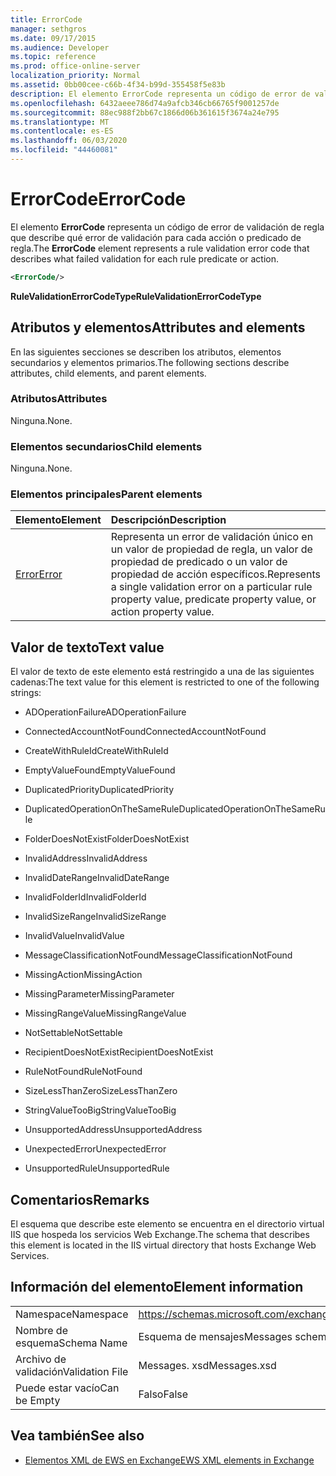 ```yaml
---
title: ErrorCode
manager: sethgros
ms.date: 09/17/2015
ms.audience: Developer
ms.topic: reference
ms.prod: office-online-server
localization_priority: Normal
ms.assetid: 0bb00cee-c66b-4f34-b99d-355458f5e83b
description: El elemento ErrorCode representa un código de error de validación de regla que describe qué error de validación para cada acción o predicado de regla.
ms.openlocfilehash: 6432aeee786d74a9afcb346cb66765f9001257de
ms.sourcegitcommit: 88ec988f2bb67c1866d06b361615f3674a24e795
ms.translationtype: MT
ms.contentlocale: es-ES
ms.lasthandoff: 06/03/2020
ms.locfileid: "44460081"
---
```

# <a name="errorcode"></a><span data-ttu-id="74eb1-103">ErrorCode</span><span class="sxs-lookup"><span data-stu-id="74eb1-103">ErrorCode</span></span>

<span data-ttu-id="74eb1-104">El elemento **ErrorCode** representa un código de error de validación de regla que describe qué error de validación para cada acción o predicado de regla.</span><span class="sxs-lookup"><span data-stu-id="74eb1-104">The **ErrorCode** element represents a rule validation error code that describes what failed validation for each rule predicate or action.</span></span> 
  
```XML
<ErrorCode/>
```

 <span data-ttu-id="74eb1-105">**RuleValidationErrorCodeType**</span><span class="sxs-lookup"><span data-stu-id="74eb1-105">**RuleValidationErrorCodeType**</span></span>
## <a name="attributes-and-elements"></a><span data-ttu-id="74eb1-106">Atributos y elementos</span><span class="sxs-lookup"><span data-stu-id="74eb1-106">Attributes and elements</span></span>

<span data-ttu-id="74eb1-107">En las siguientes secciones se describen los atributos, elementos secundarios y elementos primarios.</span><span class="sxs-lookup"><span data-stu-id="74eb1-107">The following sections describe attributes, child elements, and parent elements.</span></span>
  
### <a name="attributes"></a><span data-ttu-id="74eb1-108">Atributos</span><span class="sxs-lookup"><span data-stu-id="74eb1-108">Attributes</span></span>

<span data-ttu-id="74eb1-109">Ninguna.</span><span class="sxs-lookup"><span data-stu-id="74eb1-109">None.</span></span>
  
### <a name="child-elements"></a><span data-ttu-id="74eb1-110">Elementos secundarios</span><span class="sxs-lookup"><span data-stu-id="74eb1-110">Child elements</span></span>

<span data-ttu-id="74eb1-111">Ninguna.</span><span class="sxs-lookup"><span data-stu-id="74eb1-111">None.</span></span>
  
### <a name="parent-elements"></a><span data-ttu-id="74eb1-112">Elementos principales</span><span class="sxs-lookup"><span data-stu-id="74eb1-112">Parent elements</span></span>

|<span data-ttu-id="74eb1-113">**Elemento**</span><span class="sxs-lookup"><span data-stu-id="74eb1-113">**Element**</span></span>|<span data-ttu-id="74eb1-114">**Descripción**</span><span class="sxs-lookup"><span data-stu-id="74eb1-114">**Description**</span></span>|
|:-----|:-----|
|[<span data-ttu-id="74eb1-115">Error</span><span class="sxs-lookup"><span data-stu-id="74eb1-115">Error</span></span>](error.md) <br/> |<span data-ttu-id="74eb1-116">Representa un error de validación único en un valor de propiedad de regla, un valor de propiedad de predicado o un valor de propiedad de acción específicos.</span><span class="sxs-lookup"><span data-stu-id="74eb1-116">Represents a single validation error on a particular rule property value, predicate property value, or action property value.</span></span>  <br/> |
   
## <a name="text-value"></a><span data-ttu-id="74eb1-117">Valor de texto</span><span class="sxs-lookup"><span data-stu-id="74eb1-117">Text value</span></span>

<span data-ttu-id="74eb1-118">El valor de texto de este elemento está restringido a una de las siguientes cadenas:</span><span class="sxs-lookup"><span data-stu-id="74eb1-118">The text value for this element is restricted to one of the following strings:</span></span>
  
- <span data-ttu-id="74eb1-119">ADOperationFailure</span><span class="sxs-lookup"><span data-stu-id="74eb1-119">ADOperationFailure</span></span>
    
- <span data-ttu-id="74eb1-120">ConnectedAccountNotFound</span><span class="sxs-lookup"><span data-stu-id="74eb1-120">ConnectedAccountNotFound</span></span>
    
- <span data-ttu-id="74eb1-121">CreateWithRuleId</span><span class="sxs-lookup"><span data-stu-id="74eb1-121">CreateWithRuleId</span></span>
    
- <span data-ttu-id="74eb1-122">EmptyValueFound</span><span class="sxs-lookup"><span data-stu-id="74eb1-122">EmptyValueFound</span></span>
    
- <span data-ttu-id="74eb1-123">DuplicatedPriority</span><span class="sxs-lookup"><span data-stu-id="74eb1-123">DuplicatedPriority</span></span>
    
- <span data-ttu-id="74eb1-124">DuplicatedOperationOnTheSameRule</span><span class="sxs-lookup"><span data-stu-id="74eb1-124">DuplicatedOperationOnTheSameRule</span></span>
    
- <span data-ttu-id="74eb1-125">FolderDoesNotExist</span><span class="sxs-lookup"><span data-stu-id="74eb1-125">FolderDoesNotExist</span></span>
    
- <span data-ttu-id="74eb1-126">InvalidAddress</span><span class="sxs-lookup"><span data-stu-id="74eb1-126">InvalidAddress</span></span>
    
- <span data-ttu-id="74eb1-127">InvalidDateRange</span><span class="sxs-lookup"><span data-stu-id="74eb1-127">InvalidDateRange</span></span>
    
- <span data-ttu-id="74eb1-128">InvalidFolderId</span><span class="sxs-lookup"><span data-stu-id="74eb1-128">InvalidFolderId</span></span>
    
- <span data-ttu-id="74eb1-129">InvalidSizeRange</span><span class="sxs-lookup"><span data-stu-id="74eb1-129">InvalidSizeRange</span></span>
    
- <span data-ttu-id="74eb1-130">InvalidValue</span><span class="sxs-lookup"><span data-stu-id="74eb1-130">InvalidValue</span></span>
    
- <span data-ttu-id="74eb1-131">MessageClassificationNotFound</span><span class="sxs-lookup"><span data-stu-id="74eb1-131">MessageClassificationNotFound</span></span>
    
- <span data-ttu-id="74eb1-132">MissingAction</span><span class="sxs-lookup"><span data-stu-id="74eb1-132">MissingAction</span></span>
    
- <span data-ttu-id="74eb1-133">MissingParameter</span><span class="sxs-lookup"><span data-stu-id="74eb1-133">MissingParameter</span></span>
    
- <span data-ttu-id="74eb1-134">MissingRangeValue</span><span class="sxs-lookup"><span data-stu-id="74eb1-134">MissingRangeValue</span></span>
    
- <span data-ttu-id="74eb1-135">NotSettable</span><span class="sxs-lookup"><span data-stu-id="74eb1-135">NotSettable</span></span>
    
- <span data-ttu-id="74eb1-136">RecipientDoesNotExist</span><span class="sxs-lookup"><span data-stu-id="74eb1-136">RecipientDoesNotExist</span></span>
    
- <span data-ttu-id="74eb1-137">RuleNotFound</span><span class="sxs-lookup"><span data-stu-id="74eb1-137">RuleNotFound</span></span>
    
- <span data-ttu-id="74eb1-138">SizeLessThanZero</span><span class="sxs-lookup"><span data-stu-id="74eb1-138">SizeLessThanZero</span></span>
    
- <span data-ttu-id="74eb1-139">StringValueTooBig</span><span class="sxs-lookup"><span data-stu-id="74eb1-139">StringValueTooBig</span></span>
    
- <span data-ttu-id="74eb1-140">UnsupportedAddress</span><span class="sxs-lookup"><span data-stu-id="74eb1-140">UnsupportedAddress</span></span>
    
- <span data-ttu-id="74eb1-141">UnexpectedError</span><span class="sxs-lookup"><span data-stu-id="74eb1-141">UnexpectedError</span></span>
    
- <span data-ttu-id="74eb1-142">UnsupportedRule</span><span class="sxs-lookup"><span data-stu-id="74eb1-142">UnsupportedRule</span></span>
    
## <a name="remarks"></a><span data-ttu-id="74eb1-143">Comentarios</span><span class="sxs-lookup"><span data-stu-id="74eb1-143">Remarks</span></span>

<span data-ttu-id="74eb1-144">El esquema que describe este elemento se encuentra en el directorio virtual IIS que hospeda los servicios Web Exchange.</span><span class="sxs-lookup"><span data-stu-id="74eb1-144">The schema that describes this element is located in the IIS virtual directory that hosts Exchange Web Services.</span></span>
  
## <a name="element-information"></a><span data-ttu-id="74eb1-145">Información del elemento</span><span class="sxs-lookup"><span data-stu-id="74eb1-145">Element information</span></span>

|||
|:-----|:-----|
|<span data-ttu-id="74eb1-146">Namespace</span><span class="sxs-lookup"><span data-stu-id="74eb1-146">Namespace</span></span>  <br/> |https://schemas.microsoft.com/exchange/services/2006/messages  <br/> |
|<span data-ttu-id="74eb1-147">Nombre de esquema</span><span class="sxs-lookup"><span data-stu-id="74eb1-147">Schema Name</span></span>  <br/> |<span data-ttu-id="74eb1-148">Esquema de mensajes</span><span class="sxs-lookup"><span data-stu-id="74eb1-148">Messages schema</span></span>  <br/> |
|<span data-ttu-id="74eb1-149">Archivo de validación</span><span class="sxs-lookup"><span data-stu-id="74eb1-149">Validation File</span></span>  <br/> |<span data-ttu-id="74eb1-150">Messages. xsd</span><span class="sxs-lookup"><span data-stu-id="74eb1-150">Messages.xsd</span></span>  <br/> |
|<span data-ttu-id="74eb1-151">Puede estar vacío</span><span class="sxs-lookup"><span data-stu-id="74eb1-151">Can be Empty</span></span>  <br/> |<span data-ttu-id="74eb1-152">Falso</span><span class="sxs-lookup"><span data-stu-id="74eb1-152">False</span></span>  <br/> |
   
## <a name="see-also"></a><span data-ttu-id="74eb1-153">Vea también</span><span class="sxs-lookup"><span data-stu-id="74eb1-153">See also</span></span>



- [<span data-ttu-id="74eb1-154">Elementos XML de EWS en Exchange</span><span class="sxs-lookup"><span data-stu-id="74eb1-154">EWS XML elements in Exchange</span></span>](ews-xml-elements-in-exchange.md)

